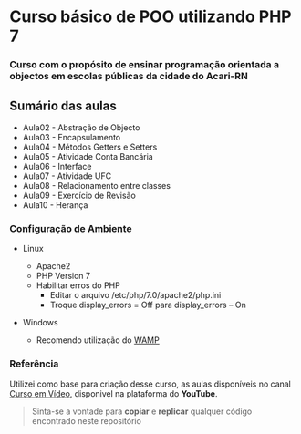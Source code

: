 # Curso básico de POO utilizando PHP 7

### Curso com o propósito de ensinar programação orientada a objectos em escolas públicas da cidade do Acari-RN

## Sumário das aulas

+ Aula02 - Abstração de Objecto
+ Aula03 - Encapsulamento
+ Aula04 - Métodos Getters e Setters
+ Aula05 - Atividade Conta Bancária
+ Aula06 - Interface
+ Aula07 - Atividade UFC
+ Aula08 - Relacionamento entre classes
+ Aula09 - Exercício de Revisão
+ Aula10 - Herança

### Configuração de Ambiente

- Linux
	- Apache2
	- PHP Version 7
	- Habilitar erros do PHP 
		- Editar o arquivo /etc/php/7.0/apache2/php.ini
		- Troque display_errors = Off para display_errors – On

- Windows
	- Recomendo utilização do [WAMP](http://www.wampserver.com/en/)

### Referência
Utilizei como base para criação desse curso, as aulas disponíveis no canal [Curso em Vídeo](https://www.youtube.com/user/cursosemvideo), disponivel na plataforma do **YouTube**.

> Sinta-se a vontade para **copiar** e **replicar** qualquer código encontrado neste repositório